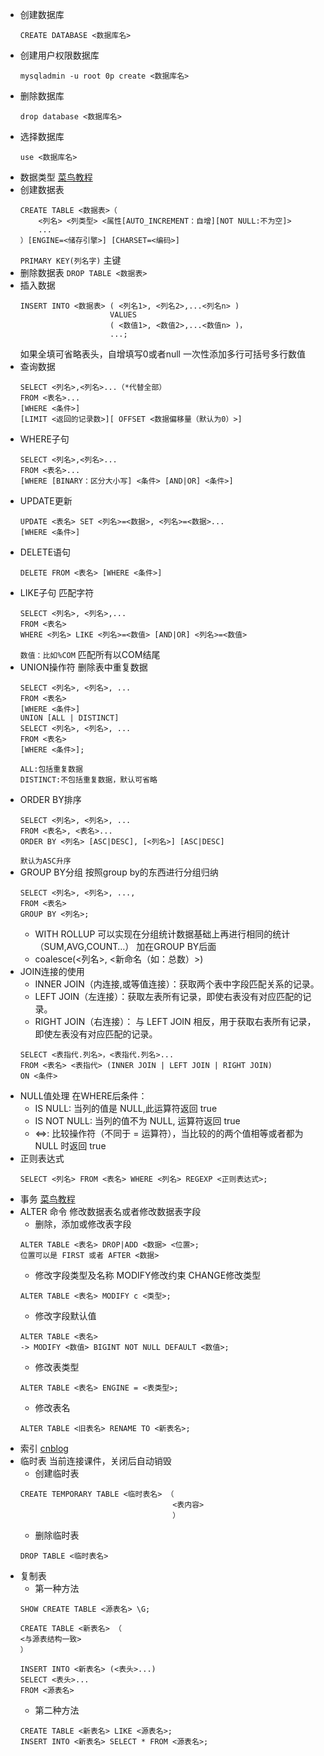 - 创建数据库
    ```
    CREATE DATABASE <数据库名>
    ```
- 创建用户权限数据库
    ```
    mysqladmin -u root 0p create <数据库名>
    ```
- 删除数据库
    ```
    drop database <数据库名>
    ```
- 选择数据库
    ```
    use <数据库名>
    ```
- 数据类型
    [菜鸟教程](https://www.runoob.com/mysql/mysql-data-types.html)
- 创建数据表
    ```
    CREATE TABLE <数据表>（
        <列名> <列类型> <属性[AUTO_INCREMENT：自增][NOT NULL:不为空]>
        ...
    ）[ENGINE=<储存引擎>] [CHARSET=<编码>]
    ```
    `PRIMARY KEY(列名字)` 主键
- 删除数据表
    `DROP TABLE <数据表>`
- 插入数据
    ```
    INSERT INTO <数据表> ( <列名1>, <列名2>,...<列名n> )
                        VALUES
                        ( <数值1>, <数值2>,...<数值n> )，
                        ...;
    ```
    如果全填可省略表头，自增填写0或者null
    一次性添加多行可括号多行数值
- 查询数据
    ```
    SELECT <列名>,<列名>...（*代替全部）
    FROM <表名>...
    [WHERE <条件>]
    [LIMIT <返回的记录数>][ OFFSET <数据偏移量（默认为0）>]
    ```
- WHERE子句
    ```
    SELECT <列名>,<列名>...
    FROM <表名>...
    [WHERE [BINARY：区分大小写] <条件> [AND|OR] <条件>]
    ```
- UPDATE更新
    ```
    UPDATE <表名> SET <列名>=<数据>, <列名>=<数据>...
    [WHERE <条件>]
    ```
- DELETE语句
    ```
    DELETE FROM <表名> [WHERE <条件>]
    ```
- LIKE子句
    匹配字符
    ```
    SELECT <列名>, <列名>,...
    FROM <表名>
    WHERE <列名> LIKE <列名>=<数值> [AND|OR] <列名>=<数值>
    ```
    `数值：比如%COM` 匹配所有以COM结尾
- UNION操作符
    删除表中重复数据
    ```
    SELECT <列名>, <列名>, ... 
    FROM <表名>
    [WHERE <条件>]
    UNION [ALL | DISTINCT]
    SELECT <列名>, <列名>, ... 
    FROM <表名>
    [WHERE <条件>];
    ```
    ```
    ALL:包括重复数据
    DISTINCT:不包括重复数据，默认可省略
    ```
- ORDER BY排序
    ```
    SELECT <列名>, <列名>, ...
    FROM <表名>, <表名>...
    ORDER BY <列名> [ASC|DESC], [<列名>] [ASC|DESC]
    ```
    `默认为ASC升序`
- GROUP BY分组
    按照group by的东西进行分组归纳
    ```
    SELECT <列名>, <列名>, ..., 
    FROM <表名>
    GROUP BY <列名>;
    ```
    - WITH ROLLUP
        可以实现在分组统计数据基础上再进行相同的统计（SUM,AVG,COUNT…）
        加在GROUP BY后面
    - coalesce(<列名>, <新命名（如：总数）>)
-  JOIN连接的使用
    - INNER JOIN（内连接,或等值连接）：获取两个表中字段匹配关系的记录。
    - LEFT JOIN（左连接）：获取左表所有记录，即使右表没有对应匹配的记录。
    - RIGHT JOIN（右连接）： 与 LEFT JOIN 相反，用于获取右表所有记录，即使左表没有对应匹配的记录。
    ```
    SELECT <表指代.列名>，<表指代.列名>...
    FROM <表名> <表指代> (INNER JOIN | LEFT JOIN | RIGHT JOIN)
    ON <条件>
    ```
- NULL值处理
    在WHERE后条件：
    - IS NULL: 当列的值是 NULL,此运算符返回 true
    - IS NOT NULL: 当列的值不为 NULL, 运算符返回 true
    - <=>: 比较操作符（不同于 = 运算符），当比较的的两个值相等或者都为 NULL 时返回 true
- 正则表达式
    ```
    SELECT <列名> FROM <表名> WHERE <列名> REGEXP <正则表达式>;
    ```
- 事务
    [菜鸟教程](https://www.runoob.com/mysql/mysql-transaction.html)
- ALTER 命令
    修改数据表名或者修改数据表字段
    - 删除，添加或修改表字段
    ```
    ALTER TABLE <表名> DROP|ADD <数据> <位置>;
    位置可以是 FIRST 或者 AFTER <数据>
    ```
    - 修改字段类型及名称
    MODIFY修改约束 CHANGE修改类型
    ```
    ALTER TABLE <表名> MODIFY c <类型>;
    ```
    - 修改字段默认值
    ```
    ALTER TABLE <表名> 
    -> MODIFY <数值> BIGINT NOT NULL DEFAULT <数值>;
    ```
    - 修改表类型
    ```
    ALTER TABLE <表名> ENGINE = <表类型>;
    ```
    - 修改表名
    ```
    ALTER TABLE <旧表名> RENAME TO <新表名>;
    ```
- 索引
    [cnblog](https://www.cnblogs.com/nananana/p/10387720.html)
- 临时表
    当前连接课件，关闭后自动销毁
    - 创建临时表
    ```
    CREATE TEMPORARY TABLE <临时表名> （
                                      <表内容>
                                      ）
    ```
    - 删除临时表
    ```
    DROP TABLE <临时表名>
    ```
- 复制表
    - 第一种方法
    ```
    SHOW CREATE TABLE <源表名> \G;
    
    CREATE TABLE <新表名> （
    <与源表结构一致>
    ）
    
    INSERT INTO <新表名> (<表头>...)
    SELECT <表头>...
    FROM <源表名>
    ```
    - 第二种方法
    ```
    CREATE TABLE <新表名> LIKE <源表名>;
    INSERT INTO <新表名> SELECT * FROM <源表名>;
    ```
